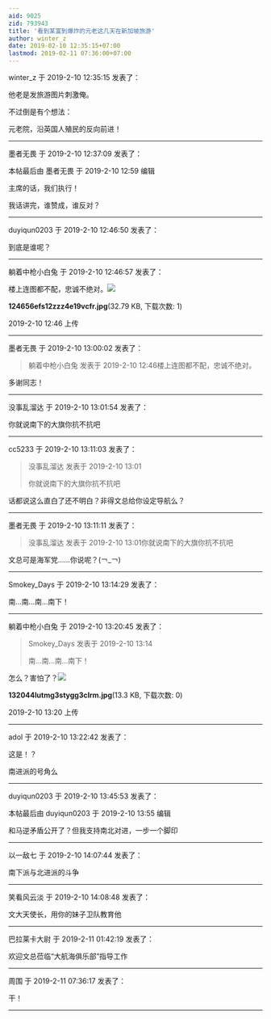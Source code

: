 ```yaml
---
aid: 9025
zid: 793943
title: '看到某富到爆炸的元老这几天在新加坡旅游'
author: winter_z
date: 2019-02-10 12:35:15+07:00
lastmod: 2019-02-11 07:36:00+07:00
---
```


winter_z 于 2019-2-10 12:35:15 发表了：

他老是发旅游图片刺激俺。

不过倒是有个想法：

元老院，沿英国人殖民的反向前进！

---------

墨者无畏 于 2019-2-10 12:37:09 发表了：

本帖最后由 墨者无畏 于 2019-2-10 12:59 编辑 

主席的话，我们执行！

我话讲完，谁赞成，谁反对？

---------

duyiqun0203 于 2019-2-10 12:46:50 发表了：

到底是谁呢？

---------

躺着中枪小白兔 于 2019-2-10 12:46:57 发表了：

楼上连图都不配，忠诚不绝对。![](https://mirrors.tuna.tsinghua.edu.cn/osdn/lgqm/72877/124656efs12zzz4e19vcfr.jpg)



**124656efs12zzz4e19vcfr.jpg**(32.79 KB, 下载次数: 1)



2019-2-10 12:46 上传

---------

墨者无畏 于 2019-2-10 13:00:02 发表了：

> 躺着中枪小白兔 发表于 2019-2-10 12:46楼上连图都不配，忠诚不绝对。



多谢同志！

---------

没事乱溜达 于 2019-2-10 13:01:54 发表了：

你就说南下的大旗你抗不抗吧

---------

cc5233 于 2019-2-10 13:11:03 发表了：

> 没事乱溜达 发表于 2019-2-10 13:01
> 
> 你就说南下的大旗你抗不抗吧



话都说这么直白了还不明白？非得文总给你设定导航么？

---------

墨者无畏 于 2019-2-10 13:11:11 发表了：

> 没事乱溜达 发表于 2019-2-10 13:01你就说南下的大旗你抗不抗吧



文总可是海军党……你说呢？(￢\_￢)

---------

Smokey_Days 于 2019-2-10 13:14:29 发表了：

南...南...南...南下！

---------

躺着中枪小白兔 于 2019-2-10 13:20:45 发表了：

> Smokey\_Days 发表于 2019-2-10 13:14
> 
> 南...南...南...南下！



怎么？害怕了？![](https://mirrors.tuna.tsinghua.edu.cn/osdn/lgqm/72877/132044lutmg3stygg3clrm.jpg)



**132044lutmg3stygg3clrm.jpg**(13.3 KB, 下载次数: 0)



2019-2-10 13:20 上传

---------

adol 于 2019-2-10 13:22:42 发表了：

这是！？

南进派的号角么

---------

duyiqun0203 于 2019-2-10 13:45:53 发表了：

本帖最后由 duyiqun0203 于 2019-2-10 13:55 编辑 

和马逆矛盾公开了？但我支持南北对进，一步一个脚印

---------

以一敌七 于 2019-2-10 14:07:44 发表了：

南下派与北进派的斗争

---------

笑看风云淡 于 2019-2-10 14:08:48 发表了：

文大天使长，用你的妹子卫队教育他

---------

巴拉莱卡大尉 于 2019-2-11 01:42:19 发表了：

欢迎文总莅临“大航海俱乐部”指导工作

---------

周围 于 2019-2-11 07:36:17 发表了：

干！

---------

